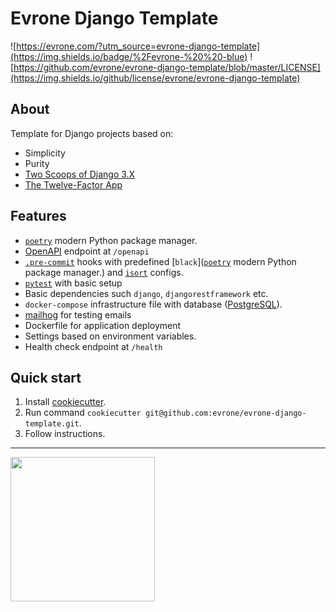 # Evrone Django Template

![https://evrone.com/?utm_source=evrone-django-template](https://img.shields.io/badge/%2Fevrone-%20%20-blue) ![https://github.com/evrone/evrone-django-template/blob/master/LICENSE](https://img.shields.io/github/license/evrone/evrone-django-template)  


## About
Template for Django projects based on:
- Simplicity
- Purity
- [Two Scoops of Django 3.X](https://daniel.feldroy.com/books/tech)
- [The Twelve-Factor App](https://12factor.net) 


## Features
- [`poetry`](https://python-poetry.org) modern Python package manager.
- [OpenAPI](https://spec.openapis.org/oas/latest.html) endpoint at `/openapi`
- [`.pre-commit`](https://pre-commit.com) hooks with predefined [`black`]([`poetry`](https://python-poetry.org) modern Python package manager.) and [`isort`](https://github.com/PyCQA/isort) configs.
- [`pytest`](https://docs.pytest.org/en/8.0.x/) with basic setup
- Basic dependencies such `django`, `djangorestframework` etc.
- `docker-compose` infrastructure file with database ([PostgreSQL](https://www.postgresql.org)).
- [mailhog](https://github.com/mailhog/MailHog) for testing emails
- Dockerfile for application deployment
- Settings based on environment variables.
- Health check endpoint at `/health`


## Quick start
1. Install [cookiecutter](https://github.com/cookiecutter/cookiecutter).
2. Run command `cookiecutter git@github.com:evrone/evrone-django-template.git`.
3. Follow instructions.

---

[<img src="https://evrone.com/logo/evrone-sponsored-logo.png" width=231>](https://evrone.com/?utm_source=evrone-django-template)